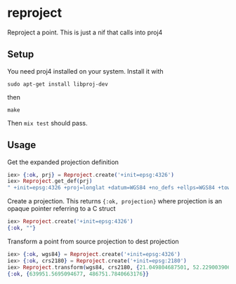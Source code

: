 # reproject
Reproject a point. This is just a nif that calls into proj4

## Setup
You need proj4 installed on your system. Install it with
```
sudo apt-get install libproj-dev
```
then
```
make
```

Then `mix test` should pass.

## Usage

Get the expanded projection definition
```elixir
iex> {:ok, prj} = Reproject.create('+init=epsg:4326')
iex> Reproject.get_def(prj)
" +init=epsg:4326 +proj=longlat +datum=WGS84 +no_defs +ellps=WGS84 +towgs84=0,0,0"
```


Create a projection. This returns `{:ok, projection}` where projection
is an opaque pointer referring to a C struct
```elixir
iex> Reproject.create('+init=epsg:4326')
{:ok, ""}
```

Transform a point from source projection to dest projection
```elixir
iex> {:ok, wgs84} = Reproject.create('+init=epsg:4326')
iex> {:ok, crs2180} = Reproject.create('+init=epsg:2180')
iex> Reproject.transform(wgs84, crs2180, {21.049804687501, 52.22900390625})
{:ok, {639951.5695094677, 486751.7840663176}}
```
